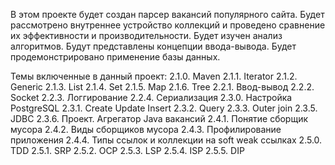 
В этом проекте будет создан парсер вакансий популярного сайта.
Будет рассмотрено внутреннее устройство коллекций и проведено сравнение их эффективности и производительности.
Будет изучен анализ алгоритмов.
Будут представлены концепции ввода-вывода.
Будет продемонстрировано применение базы данных.

Темы включенные в данный проект:
2.1.0. Maven
   2.1.1. Iterator
   2.1.2. Generic
   2.1.3. List
   2.1.4. Set
   2.1.5. Map
   2.1.6. Tree
   2.2.1. Ввод-вывод
   2.2.2. Socket
   2.2.3. Логгирование
   2.2.4. Сериализация
   2.3.0. Настройка PostgreSQL
   2.3.1. Create Update Insert
   2.3.2. Query
   2.3.3. Outer join
   2.3.5. JDBC
   2.3.6. Проект. Агрегатор Java вакансий
   2.4.1. Понятие сборщик мусора
   2.4.2. Виды сборщиков мусора
   2.4.3. Профилирование приложения
   2.4.4. Типы ссылок и коллекции на soft weak ссылках
   2.5.0. TDD
   2.5.1. SRP
   2.5.2. OCP
   2.5.3. LSP
   2.5.4. ISP
   2.5.5. DIP
